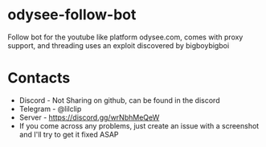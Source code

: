 # odysee-follow-bot
Follow bot for the youtube like platform odysee.com, comes with proxy support, and threading uses an exploit discovered by bigboybigboi

# Contacts
* Discord - Not Sharing on github, can be found in the discord
* Telegram - @lilclip
* Server - https://discord.gg/wrNbhMeQeW
* If you come across any problems, just create an issue with a screenshot and I'll try to get it fixed ASAP

